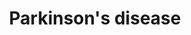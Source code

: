 ---
annotations:
- id: PW:0000014
  parent: disease pathway
  type: Pathway Ontology
  value: neurodegenerative pathway
- id: CL:0000540
  parent: animal cell
  type: Cell Type Ontology
  value: neuron
- id: PW:0000018
  parent: disease pathway
  type: Pathway Ontology
  value: Parkinson's disease pathway
- id: DOID:14330
  parent: central nervous system disease
  type: Disease Ontology
  value: Parkinson's disease
- id: PW:0000013
  parent: disease pathway
  type: Pathway Ontology
  value: disease pathway
- id: DOID:12217
  parent: disease of mental health
  type: Disease Ontology
  value: Lewy body dementia
authors:
- Fehrhart
- MaintBot
- Mick Eikelhof
- Eweitz
- Egonw
- AlexanderPico
description: 'Most people with Parkinson''s disease have idiopathic Parkinson''s disease
  (having no specific known cause). A small proportion of cases, however, can be attributed
  to known genetic factors. Mutations in specific genes have been conclusively shown
  to cause PD. These genes code for alpha-synuclein (SNCA), parkin (PRKN), leucine-rich
  repeat kinase 2 (LRRK2 or dardarin), PTEN-induced putative kinase 1 (PINK1), DJ-1
  and ATP13A2.[4][22] In most cases, people with these mutations will develop PD.
  With the exception of LRRK2, however, they account for only a small minority of
  cases of PD.[4] The most extensively studied PD-related genes are SNCA and LRRK2.
  Mutations in genes including SNCA, LRRK2 and glucocerebrosidase (GBA) have been
  found to be risk factors for sporadic PD. The role of the SNCA gene is important
  in PD because the alpha-synuclein protein is the main component of Lewy bodies.[22]
  Missense mutations of the gene (in which a single nucleotide is changed), and duplications
  and triplications of the locus containing it have been found in different groups
  with familial PD. Mutations in LRRK2 are the most common known cause of familial
  and sporadic PD, accounting for approximately 5% of individuals with a family history
  of the disease and 3% of sporadic cases.  This is an updated copy of the human parkinson
  disease pathway (WP2371).   Sources: [http://en.wikipedia.org/wiki/Parkinson''s_disease
  wikipedia], [https://www.qiagen.com/geneglobe/pathwayview.aspx?pathwayID=345 Quigen],
  and [http://www.genome.jp/kegg/pathway/hsa/hsa05012.html KEGG].'
last-edited: 2023-04-24
organisms:
- Mus musculus
redirect_from:
- /index.php/Pathway:WP3638
- /instance/WP3638
- /instance/WP3638_r126357
revision: r126357
schema-jsonld:
- '@context': https://schema.org/
  '@id': https://wikipathways.github.io/pathways/WP3638.html
  '@type': Dataset
  creator:
    '@type': Organization
    name: WikiPathways
  description: 'Most people with Parkinson''s disease have idiopathic Parkinson''s
    disease (having no specific known cause). A small proportion of cases, however,
    can be attributed to known genetic factors. Mutations in specific genes have been
    conclusively shown to cause PD. These genes code for alpha-synuclein (SNCA), parkin
    (PRKN), leucine-rich repeat kinase 2 (LRRK2 or dardarin), PTEN-induced putative
    kinase 1 (PINK1), DJ-1 and ATP13A2.[4][22] In most cases, people with these mutations
    will develop PD. With the exception of LRRK2, however, they account for only a
    small minority of cases of PD.[4] The most extensively studied PD-related genes
    are SNCA and LRRK2. Mutations in genes including SNCA, LRRK2 and glucocerebrosidase
    (GBA) have been found to be risk factors for sporadic PD. The role of the SNCA
    gene is important in PD because the alpha-synuclein protein is the main component
    of Lewy bodies.[22] Missense mutations of the gene (in which a single nucleotide
    is changed), and duplications and triplications of the locus containing it have
    been found in different groups with familial PD. Mutations in LRRK2 are the most
    common known cause of familial and sporadic PD, accounting for approximately 5%
    of individuals with a family history of the disease and 3% of sporadic cases.  This
    is an updated copy of the human parkinson disease pathway (WP2371).   Sources:
    [http://en.wikipedia.org/wiki/Parkinson''s_disease wikipedia], [https://www.qiagen.com/geneglobe/pathwayview.aspx?pathwayID=345
    Quigen], and [http://www.genome.jp/kegg/pathway/hsa/hsa05012.html KEGG].'
  keywords:
  - Apaf1
  - Atxn2
  - Casp2
  - Casp3
  - Casp6
  - Casp7
  - Casp9
  - Ccne1
  - Ccne2
  - Cycs
  - 'Cycs '
  - Ddc
  - Dopamine
  - Eprs
  - Gpr37
  - Htra2
  - L-DOPA
  - L-Tyrosine
  - Lrrk2
  - Mapk11
  - Mapk12
  - Mapk13
  - Mapk14
  - Park2
  - Park7
  - Pink1
  - ROS
  - Sept5
  - Slc6a3
  - Snca
  - Sncaip
  - Syt11
  - Th
  - Uba1
  - Uba7
  - Ubb
  - Ube2g1
  - Ube2g2
  - 'Ube2j1 '
  - Ube2j2
  - 'Ube2l3 '
  - 'Ube2l6 '
  - Uchl1
  license: CC0
  name: Parkinson's disease
seo: CreativeWork
title: Parkinson's disease
wpid: WP3638
---